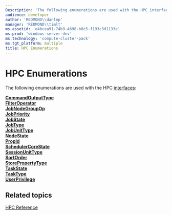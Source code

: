 ```yaml
---
Description: 'The following enumerations are used with the HPC interfaces:CommandOutputTypeFilterOperatorJobNodeGroupOpJobPriorityJobStateJobTypeJobUnitTypeNodeStatePropIdSchedulerCoreStateSessionUnitTypeSortOrderStorePropertyTypeTaskStateTaskTypeUserPrivilege'
audience: developer
author: 'REDMOND\\danlep'
manager: 'REDMOND\\timlt'
ms.assetid: 'e4bcea91-74b9-4698-b8c5-f193c3d1133e'
ms.prod: 'windows-server-dev'
ms.technology: 'compute-cluster-pack'
ms.tgt_platform: multiple
title: HPC Enumerations
---
```


# HPC Enumerations

The following enumerations are used with the HPC [interfaces](hpc-interfaces.md):

<dl>

[**CommandOutputType**](commandoutputtype.md)  
[**FilterOperator**](filteroperator.md)  
[**JobNodeGroupOp**](jobnodegroupop.md)  
[**JobPriority**](jobpriority-hpc.md)  
[**JobState**](jobstate.md)  
[**JobType**](jobtype.md)  
[**JobUnitType**](jobunittype.md)  
[**NodeState**](nodestate.md)  
[**PropId**](propid.md)  
[**SchedulerCoreState**](schedulercorestate.md)  
[**SessionUnitType**](sessionunittype.md)  
[**SortOrder**](sortorder.md)  
[**StorePropertyType**](storepropertytype.md)  
[**TaskState**](taskstate.md)  
[**TaskType**](tasktype.md)  
[**UserPrivilege**](userprivilege.md)  
</dl>

## Related topics

<dl> <dt>

[HPC Reference](hpc-reference.md)
</dt> </dl>

 

 



